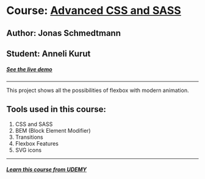 # Course: [Advanced CSS and SASS ](https://www.udemy.com/advanced-css-and-sass/)
## Author: Jonas Schmedtmann
## Student: Anneli Kurut
##### [See the live demo ](https://annkurat.github.io/trillo/)
---

This project shows all the possibilities of flexbox with modern animation.

## Tools used in this course:
1. CSS and SASS
2. BEM (Block Element Modifier)
3. Transitions
4. Flexbox Features
5. SVG icons


---
##### [Learn this course from UDEMY ](https://www.udemy.com/advanced-css-and-sass/)
